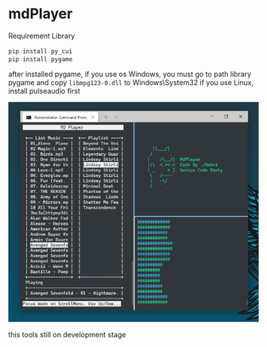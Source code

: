 # mdPlayer
Requirement Library
```
pip install py_cui
pip install pygame
```
after installed pygame, if you use os Windows, you must go to path library pygame and copy `libmpg123-0.dll` to Windows\System32
if you use Linux, install pulseaudio first

!['demo-1'](img/1.png)

this tools still on development stage
